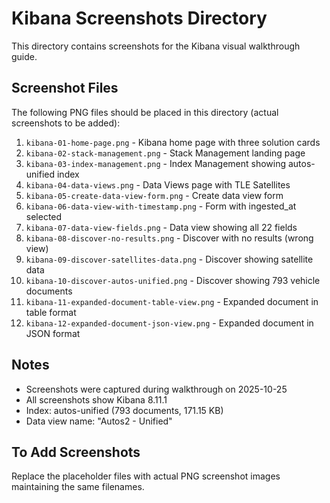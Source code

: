 # Kibana Screenshots Directory

This directory contains screenshots for the Kibana visual walkthrough guide.

## Screenshot Files

The following PNG files should be placed in this directory (actual screenshots to be added):

1. `kibana-01-home-page.png` - Kibana home page with three solution cards
2. `kibana-02-stack-management.png` - Stack Management landing page
3. `kibana-03-index-management.png` - Index Management showing autos-unified index
4. `kibana-04-data-views.png` - Data Views page with TLE Satellites
5. `kibana-05-create-data-view-form.png` - Create data view form
6. `kibana-06-data-view-with-timestamp.png` - Form with ingested_at selected
7. `kibana-07-data-view-fields.png` - Data view showing all 22 fields
8. `kibana-08-discover-no-results.png` - Discover with no results (wrong view)
9. `kibana-09-discover-satellites-data.png` - Discover showing satellite data
10. `kibana-10-discover-autos-unified.png` - Discover showing 793 vehicle documents
11. `kibana-11-expanded-document-table-view.png` - Expanded document in table format
12. `kibana-12-expanded-document-json-view.png` - Expanded document in JSON format

## Notes

- Screenshots were captured during walkthrough on 2025-10-25
- All screenshots show Kibana 8.11.1
- Index: autos-unified (793 documents, 171.15 KB)
- Data view name: "Autos2 - Unified"

## To Add Screenshots

Replace the placeholder files with actual PNG screenshot images maintaining the same filenames.
